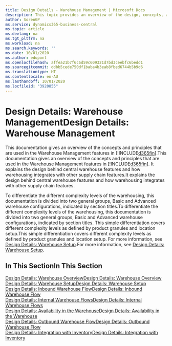 ```yaml
---
title: Design Details - Warehouse Management | Microsoft Docs
description: This topic provides an overview of the design, concepts, and principles behind the Warehouse Management features in Business Central.
author: SorenGP
ms.service: dynamics365-business-central
ms.topic: article
ms.devlang: na
ms.tgt_pltfrm: na
ms.workload: na
ms.search.keywords: ''
ms.date: 10/01/2020
ms.author: edupont
ms.openlocfilehash: affea21b7f6c6d59c609321d7bd3ceebfc6bedd1
ms.sourcegitcommit: ddbb5cede750df1baba4b3eab8fbed6744b5b9d6
ms.translationtype: HT
ms.contentlocale: en-AU
ms.lasthandoff: 10/01/2020
ms.locfileid: "3920855"
---
```

# <a name="design-details-warehouse-management"></a><span data-ttu-id="21d16-103">Design Details: Warehouse Management</span><span class="sxs-lookup"><span data-stu-id="21d16-103">Design Details: Warehouse Management</span></span>
<span data-ttu-id="21d16-104">This documentation gives an overview of the concepts and principles that are used in the Warehouse Management features in [!INCLUDE[d365fin](includes/d365fin_md.md)].</span><span class="sxs-lookup"><span data-stu-id="21d16-104">This documentation gives an overview of the concepts and principles that are used in the Warehouse Management features in [!INCLUDE[d365fin](includes/d365fin_md.md)].</span></span> <span data-ttu-id="21d16-105">It explains the design behind central warehouse features and how warehousing integrates with other supply chain features.</span><span class="sxs-lookup"><span data-stu-id="21d16-105">It explains the design behind central warehouse features and how warehousing integrates with other supply chain features.</span></span>  

<span data-ttu-id="21d16-106">To differentiate the different complexity levels of the warehousing, this documentation is divided into two general groups, Basic and Advanced warehouse configurations, indicated by section titles.</span><span class="sxs-lookup"><span data-stu-id="21d16-106">To differentiate the different complexity levels of the warehousing, this documentation is divided into two general groups, Basic and Advanced warehouse configurations, indicated by section titles.</span></span> <span data-ttu-id="21d16-107">This simple differentiation covers different complexity levels as defined by product granules and location setup.</span><span class="sxs-lookup"><span data-stu-id="21d16-107">This simple differentiation covers different complexity levels as defined by product granules and location setup.</span></span> <span data-ttu-id="21d16-108">For more information, see [Design Details: Warehouse Setup](design-details-warehouse-setup.md).</span><span class="sxs-lookup"><span data-stu-id="21d16-108">For more information, see [Design Details: Warehouse Setup](design-details-warehouse-setup.md).</span></span>  

## <a name="in-this-section"></a><span data-ttu-id="21d16-109">In This Section</span><span class="sxs-lookup"><span data-stu-id="21d16-109">In This Section</span></span>  
[<span data-ttu-id="21d16-110">Design Details: Warehouse Overview</span><span class="sxs-lookup"><span data-stu-id="21d16-110">Design Details: Warehouse Overview</span></span>](design-details-warehouse-overview.md)  
[<span data-ttu-id="21d16-111">Design Details: Warehouse Setup</span><span class="sxs-lookup"><span data-stu-id="21d16-111">Design Details: Warehouse Setup</span></span>](design-details-warehouse-setup.md)  
[<span data-ttu-id="21d16-112">Design Details: Inbound Warehouse Flow</span><span class="sxs-lookup"><span data-stu-id="21d16-112">Design Details: Inbound Warehouse Flow</span></span>](design-details-inbound-warehouse-flow.md)  
[<span data-ttu-id="21d16-113">Design Details: Internal Warehouse Flows</span><span class="sxs-lookup"><span data-stu-id="21d16-113">Design Details: Internal Warehouse Flows</span></span>](design-details-internal-warehouse-flows.md)  
[<span data-ttu-id="21d16-114">Design Details: Availability in the Warehouse</span><span class="sxs-lookup"><span data-stu-id="21d16-114">Design Details: Availability in the Warehouse</span></span>](design-details-availability-in-the-warehouse.md)  
[<span data-ttu-id="21d16-115">Design Details: Outbound Warehouse Flow</span><span class="sxs-lookup"><span data-stu-id="21d16-115">Design Details: Outbound Warehouse Flow</span></span>](design-details-outbound-warehouse-flow.md)  
[<span data-ttu-id="21d16-116">Design Details: Integration with Inventory</span><span class="sxs-lookup"><span data-stu-id="21d16-116">Design Details: Integration with Inventory</span></span>](design-details-integration-with-inventory.md)
